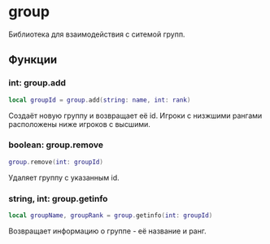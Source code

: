 # group
Библиотека для взаимодействия с ситемой групп.

## Функции 

### int: group.add

```lua
local groupId = group.add(string: name, int: rank)
```

Создаёт новую группу и возвращает её id. Игроки с низжшими рангами расположены ниже игроков с высшими.

### boolean: group.remove

```lua
group.remove(int: groupId)
```

Удаляет группу с указанным id.

### string, int: group.getinfo

```lua
local groupName, groupRank = group.getinfo(int: groupId)
```

Возвращает информацию о группе - её название и ранг.
